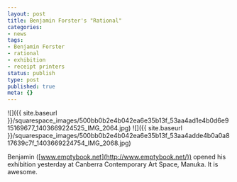 ```yaml
---
layout: post
title: Benjamin Forster's "Rational"
categories:
- news
tags:
- Benjamin Forster
- rational
- exhibition
- receipt printers
status: publish
type: post
published: true
meta: {}
---
```


![]({{ site.baseurl }}/squarespace_images/500bb0b2e4b042ea6e35b13f_53aa4ad1e4b0d6e915169677_1403669224525_IMG_2064.jpg)
![]({{ site.baseurl }}/squarespace_images/500bb0b2e4b042ea6e35b13f_53aa4adde4b0a0a817639c7f_1403669224754_IMG_2068.jpg)

Benjamin ([www.emptybook.net](http://www.emptybook.net/)) opened his exhibition yesterday at Canberra Contemporary Art Space, Manuka. It is awesome.
